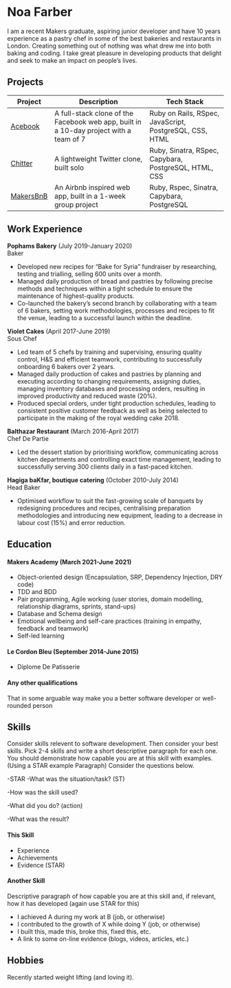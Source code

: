 # Noa Farber

I am a recent Makers graduate, aspiring junior developer and have 10 years experience as a pastry chef in some of the best bakeries and restaurants in London. Creating something out of nothing was what drew me into both baking and coding. I take great pleasure in developing products that delight and seek to make an impact on people’s lives.

## Projects

| Project                 | Description       | Tech Stack  |
| ----------------------- | ----------------- | ----------------- |
| [Acebook](https://github.com/noarfarber/Acebook) | A full-stack clone of the Facebook web app, built in a 10-day project with a team of 7 | Ruby on Rails, RSpec, JavaScript, PostgreSQL, CSS, HTML |
| [Chitter](https://github.com/noarfarber/chitter) | A lightweight Twitter clone, built solo | Ruby, Sinatra, RSpec, Capybara, PostgreSQL, HTML, CSS            |
| [MakersBnB](https://github.com/noarfarber/MakersBnB) |  An Airbnb inspired web app, built in a 1-week group project | Ruby, Rspec, Sinatra, Capybara, PostgreSQL      |

## Work Experience

**Pophams Bakery** (July 2019-January 2020)  
Baker

* Developed new recipes for “Bake for Syria” fundraiser by researching, testing and trialling, selling 600 units over a month. 
* Managed daily production of bread and pastries by following precise methods and techniques within a tight schedule to
ensure the maintenance of highest-quality products.
* Co-launched the bakery’s second branch by collaborating with a team of 6 bakers, setting work methodologies, processes and recipes to fit the venue, leading to a successful launch within the deadline.

**Violet Cakes** (April 2017-June 2019)  
Sous Chef

* Led team of 5 chefs by training and supervising, ensuring quality control, H&S and efficient teamwork, contributing to successfully onboarding 6 bakers over 2 years.
* Managed daily production of cakes and pastries by planning and executing according to changing requirements, assigning duties, managing inventory databases and processing orders, resulting in improved productivity and reduced waste (20%).
* Produced special orders, under tight production schedules, leading to consistent positive customer feedback as well as being selected to participate in the making of the royal wedding cake 2018.

**Balthazar Restaurant** (March 2016-April 2017)  
Chef De Partie

* Led the dessert station by prioritising workflow, communicating across kitchen departments and controlling exact time management, leading to successfully serving 300 clients daily in a fast-paced kitchen.

**Hagiga baKfar, boutique catering** (October 2010-July 2014)  
Head Baker

* Optimised workflow to suit the fast-growing scale of banquets by redesigning procedures and recipes, centralising preparation methodologies and introducing new equipment, leading to a decrease in labour cost (15%) and error reduction.

## Education

#### Makers Academy (March 2021-June 2021)
* Object-oriented design (Encapsulation, SRP, Dependency Injection, DRY code)
* TDD and BDD
* Pair programming, Agile working (user stories, domain modelling, relationship diagrams, sprints, stand-ups)
* Database and Schema design
* Emotional wellbeing and self-care practices (training in empathy, feedback and teamwork)
* Self-led learning

#### Le Cordon Bleu (September 2014-June 2015)

- Diplome De Patisserie

#### Any other qualifications

That in some arguable way make you a better software developer or well-rounded person

## Skills

Consider skills relevent to software development. Then consider your best skills. Pick 2-4 skills and write a short descriptive paragraph for each one. You should demonstrate how capable you are at this skill with examples.
(Using a STAR example Paragraph) Consider the questions below.

-STAR
-What was the situation/task? (ST)

-How was the skill used?

-What did you do? (action)

-What was the result?


#### This Skill

- Experience
- Achievements
- Evidence (STAR)

#### Another Skill

Descriptive paragraph of how capable you are at this skill and, if relevant, how it has developed (again use STAR for this)

- I achieved A during my work at B (job, or otherwise)
- I contributed to the growth of X while doing Y (job, or otherwise)
- I built this, made this, broke this, fixed this, etc.
- A link to some on-line evidence (blogs, videos, articles, etc.)

## Hobbies

Recently started weight lifting (and loving it).

